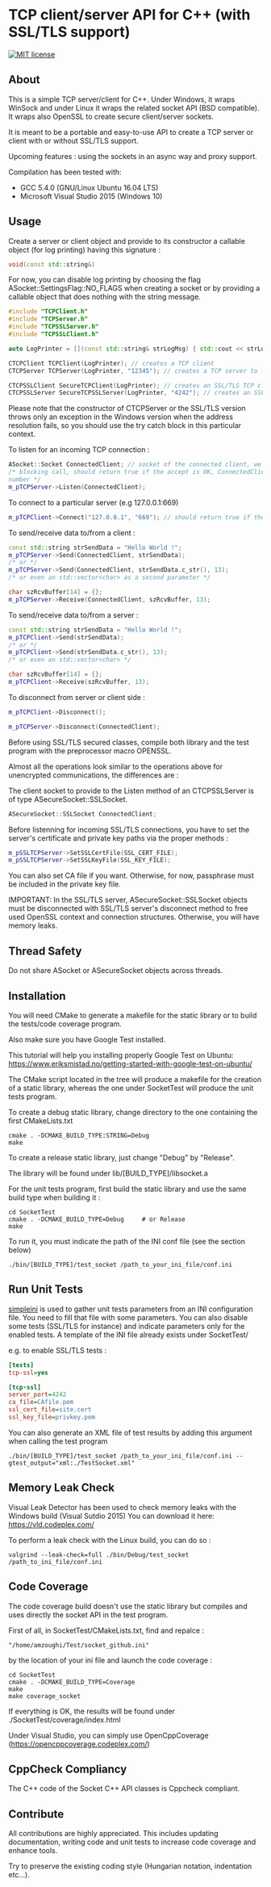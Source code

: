 ﻿# TCP client/server API for C++ (with SSL/TLS support)
[![MIT license](https://img.shields.io/badge/license-MIT-blue.svg)](http://opensource.org/licenses/MIT)


## About
This is a simple TCP server/client for C++. Under Windows, it wraps WinSock and under Linux it wraps 
the related socket API (BSD compatible). It wraps also OpenSSL to create secure client/server sockets.

It is meant to be a portable and easy-to-use API to create a TCP server or client with or without SSL/TLS
support.

Upcoming features : using the sockets in an async way and proxy support.

Compilation has been tested with:
- GCC 5.4.0 (GNU/Linux Ubuntu 16.04 LTS)
- Microsoft Visual Studio 2015 (Windows 10)

## Usage
Create a server or client object and provide to its constructor a callable object (for log printing)
having this signature :

```cpp
void(const std::string&)
```

For now, you can disable log printing by choosing the flag ASocket::SettingsFlag::NO_FLAGS when creating
a socket or by providing a callable object that does nothing with the string message.

```cpp
#include "TCPClient.h"
#include "TCPServer.h"
#include "TCPSSLServer.h"
#include "TCPSSLClient.h"

auto LogPrinter = [](const std::string& strLogMsg) { std::cout << strLogMsg << std::endl;  }

CTCPClient TCPClient(LogPrinter); // creates a TCP client
CTCPServer TCPServer(LogPrinter, "12345"); // creates a TCP server to listen on port 12345

CTCPSSLClient SecureTCPClient(LogPrinter); // creates an SSL/TLS TCP client
CTCPSSLServer SecureTCPSSLServer(LogPrinter, "4242"); // creates an SSL/TLS TCP server to listen on port 4242
```

Please note that the constructor of CTCPServer or the SSL/TLS version throws only an exception in the Windows
version when the address resolution fails, so you should use the try catch block in this particular context.

To listen for an incoming TCP connection :

```cpp
ASocket::Socket ConnectedClient; // socket of the connected client, we can have a vector of them for example.
/* blocking call, should return true if the accept is OK, ConnectedClient should also be a valid socket
number */
m_pTCPServer->Listen(ConnectedClient);
```

To connect to a particular server (e.g 127.0.0.1:669)

```cpp
m_pTCPClient->Connect("127.0.0.1", "669"); // should return true if the connection succeeds
```

To send/receive data to/from a client :

```cpp
const std::string strSendData = "Hello World !";
m_pTCPServer->Send(ConnectedClient, strSendData);
/* or */
m_pTCPServer->Send(ConnectedClient, strSendData.c_str(), 13);
/* or even an std::vector<char> as a second parameter */

char szRcvBuffer[14] = {};
m_pTCPServer->Receive(ConnectedClient, szRcvBuffer, 13);
```

To send/receive data to/from a server :

```cpp
const std::string strSendData = "Hello World !";
m_pTCPClient->Send(strSendData);
/* or */
m_pTCPClient->Send(strSendData.c_str(), 13);
/* or even an std::vector<char> */

char szRcvBuffer[14] = {};
m_pTCPClient->Receive(szRcvBuffer, 13);
```

To disconnect from server or client side :

```cpp
m_pTCPClient->Disconnect();

m_pTCPServer->Disconnect(ConnectedClient);
```

Before using SSL/TLS secured classes, compile both library and the test program with the preprocessor macro OPENSSL.

Almost all the operations look similar to the operations above for unencrypted communications, the differences are :

The client socket to provide to the Listen method of an CTCPSSLServer is of type ASecureSocket::SSLSocket.
```cpp
ASecureSocket::SSLSocket ConnectedClient;
```

Before listenning for incoming SSL/TLS connections, you have to set the server's certificate and private key paths via
the proper methods :

```cpp
m_pSSLTCPServer->SetSSLCertFile(SSL_CERT_FILE);
m_pSSLTCPServer->SetSSLKeyFile(SSL_KEY_FILE);
```

You can also set CA file if you want. Otherwise, for now, passphrase must be included in the private key file.

IMPORTANT: In the SSL/TLS server, ASecureSocket::SSLSocket objects must be disconnected with SSL/TLS server's
disconnect method to free used OpenSSL context and connection structures. Otherwise, you will have memory leaks.

## Thread Safety

Do not share ASocket or ASecureSocket objects across threads.

## Installation

You will need CMake to generate a makefile for the static library or to build the tests/code coverage 
program.

Also make sure you have Google Test installed.

This tutorial will help you installing properly Google Test on Ubuntu: https://www.eriksmistad.no/getting-started-with-google-test-on-ubuntu/

The CMake script located in the tree will produce a makefile for the creation of a static library,
whereas the one under SocketTest will produce the unit tests program.

To create a debug static library, change directory to the one containing the first CMakeLists.txt

```Shell
cmake . -DCMAKE_BUILD_TYPE:STRING=Debug
make
```

To create a release static library, just change "Debug" by "Release".

The library will be found under lib/[BUILD_TYPE]/libsocket.a

For the unit tests program, first build the static library and use the same build type when
building it :

```Shell
cd SocketTest
cmake . -DCMAKE_BUILD_TYPE=Debug     # or Release
make
```

To run it, you must indicate the path of the INI conf file (see the section below)
```Shell
./bin/[BUILD_TYPE]/test_socket /path_to_your_ini_file/conf.ini
```

## Run Unit Tests

[simpleini](https://github.com/brofield/simpleini) is used to gather unit tests parameters from
an INI configuration file. You need to fill that file with some parameters.
You can also disable some tests (SSL/TLS for instance) and indicate
parameters only for the enabled tests. A template of the INI file already exists under SocketTest/

e.g. to enable SSL/TLS tests :

```ini
[tests]
tcp-ssl=yes

[tcp-ssl]
server_port=4242
ca_file=CAfile.pem
ssl_cert_file=site.cert
ssl_key_file=privkey.pem
```

You can also generate an XML file of test results by adding this argument when calling the test program

```Shell
./bin/[BUILD_TYPE]/test_socket /path_to_your_ini_file/conf.ini --gtest_output="xml:./TestSocket.xml"
```

## Memory Leak Check

Visual Leak Detector has been used to check memory leaks with the Windows build (Visual Sutdio 2015)
You can download it here: https://vld.codeplex.com/

To perform a leak check with the Linux build, you can do so :

```Shell
valgrind --leak-check=full ./bin/Debug/test_socket /path_to_ini_file/conf.ini
```

## Code Coverage

The code coverage build doesn't use the static library but compiles and uses directly the 
socket API in the test program.

First of all, in SocketTest/CMakeLists.txt, find and repalce :
```
"/home/amzoughi/Test/socket_github.ini"
```
by the location of your ini file and launch the code coverage :

```Shell
cd SocketTest
cmake . -DCMAKE_BUILD_TYPE=Coverage
make
make coverage_socket
```

If everything is OK, the results will be found under ./SocketTest/coverage/index.html

Under Visual Studio, you can simply use OpenCppCoverage (https://opencppcoverage.codeplex.com/)

## CppCheck Compliancy

The C++ code of the Socket C++ API classes is Cppcheck compliant.

## Contribute
All contributions are highly appreciated. This includes updating documentation, writing code and unit tests
to increase code coverage and enhance tools.

Try to preserve the existing coding style (Hungarian notation, indentation etc...).
